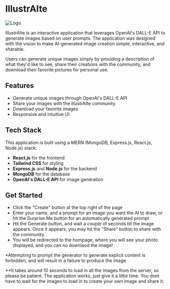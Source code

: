 # IllustrAIte

![Logo](https://cdn.discordapp.com/attachments/616291498677370905/1113587136394956890/image.png)

IllustrAIte is an interactive application that leverages OpenAI's DALL-E API to generate images based on user prompts. The application was designed with the vision to make AI-generated image creation simple, interactive, and sharable.

Users can generate unique images simply by providing a description of what they'd like to see, share their creations with the community, and download their favorite pictures for personal use.

## Features

- Generate unique images through OpenAI's DALL-E API
- Share your images with the IllustrAIte community
- Download your favorite images
- Responsive and intuitive UI

## Tech Stack

This application is built using a MERN (MongoDB, Express.js, React.js, Node.js) stack:

- **React.js** for the frontend
- **Tailwind CSS** for styling
- **Express.js** and **Node.js** for the backend
- **MongoDB** for the database
- **OpenAI's DALL-E API** for image generation

## Get Started
- Click the "Create" button at the top right of the page
- Enter your name, and a prompt for an image you want the AI to draw, or hit the Surprise Me button for an automatically generated prompt
- Hit the Generate button, and wait a couple of seconds till the image appears. Once it appears, you may hit the "Share" button to share with the community.
- You will be redirected to the hompage, where you will see your photo displayed, and you can no downlaod the image!

*Attempting to prompt the generator to generate explicit content is forbidden, and will result in a failure to produce the image

**It takes around 10 seconds to load in all the images from the server, so please be patient. The application works, just give it a little time. You dont have to wait for the images to load in to 
create your own image and share it.
